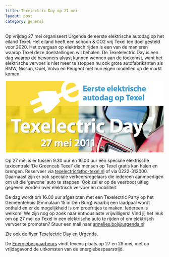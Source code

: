 ```yaml
--- 
title: Texelectric Day op 27 mei
layout: post
category: general
---
```


Op vrijdag 27 mei organiseert Urgenda de eerste elektrische autodag op het eiland Texel. Het eiland heeft een schoon & CO2 vrij Texel ten doel gesteld voor 2020. Het overgaan op elektrisch rijden is een van de manieren waarop Texel deze doelstellingen wil behalen. De Texelelectric Day is een dag waarop de bewoners alvast kunnen wennen aan de toekomst, want het elektrische vervoer is niet meer te stoppen nu ook grote autofabrikanten als BMW, Nissan, Opel, Volvo en Peugeot met hun eigen modellen op de markt komen.

<center><a href="http://urgenda.nl/documents/urgenda_texelectric_v4.pdf" target='_blank' title="Texelectric Day op 27 mei"><img width= '500' src='/images/flyer_texelectric.png'/></a></center>

Op 27 mei is er tussen 9.30 uur en 16.00 uur een speciale elektrische taxicentrale ‘De Greencab Texel’ die mensen op Texel gratis kan halen en brengen. Reserveer via texelectric@tbo-texel.nl of via 0222-312000. Daarnaast zijn er ook speciale verkeersregelaars die iedereen aanmoedigen om uit die ‘gewone’ auto te stappen. Ook zal er op de veerboot uitleg gegeven worden over elektrisch vervoer en mobiliteit.

De dag wordt om 16.00 uur afgesloten met een Texelectric Party op het Gemeentehuis (Emmalaan 15 in Den Burg) waarbij een laadpaal wordt onthuld en er de mogelijkheid is om proefritjes te maken. Iedereen is welkom!
We zijn nog op zoek naar enthousiaste vrijwilligers! Vind jij het leuk om op 27 mei op Texel in een elektrische auto te rijden of om elektrisch vervoer te promoten? Stuur een mail naar annelies.bol@urgenda.nl


Zie ook de [flyer Texelectric Day](http://urgenda.nl/documents/urgenda_texelectric_v4.pdf) en [Urgenda](http://www.urgenda.nl).

De [Energiebespaarbeurs](http://www.texelenergie.nl/bespaarstrijd) vindt tevens plaats op 27 en 28 mei, met op vrijdagavond de uitkomsten van de energiebespaarstrijd.